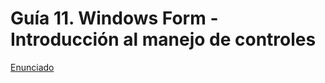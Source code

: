 # Guía 11. Windows Form - Introducción al manejo de controles


[Enunciado](https://docs.google.com/document/d/1_vFOz905SBZLkyGUPm0o6w2rttpjVNsw/preview)
